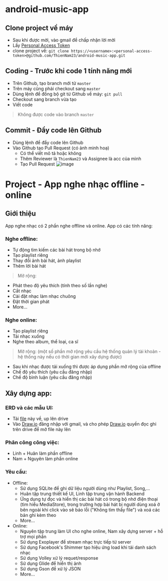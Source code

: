 # android-music-app
## Clone project về máy
- Sau khi được mời, vào gmail để chấp nhận lời mời
- Lấy [Personal Access Token](https://docs.github.com/en/github/authenticating-to-github/keeping-your-account-and-data-secure/creating-a-personal-access-token)
- clone project về: `git clone https://<username>:<personal-access-token>@github.com/ThienNam23/android-music-app.git`

## Coding - Trước khi code 1 tính năng mới
- Trên Github, tạo branch mới từ `master`
- Trên máy cũng phải checkout sang `master`
- Dùng lệnh để đồng bộ git từ Github về máy: `git pull`
- Checkout sang branch vừa tạo
- Viết code
> Không được code vào branch `master`

## Commit - Đẩy code lên Github
- Dùng lệnh để đẩy code lên Github
- Vào Github tạo Pull Request (có ảnh minh hoạ)
	- Có thể viết mô tả hoặc không
	- Thêm Reviewer là `ThienNam23` và Assignee là acc của mình
	- Tạo Pull Request
![image](https://user-images.githubusercontent.com/57934392/133895470-e5ba18f8-0ea5-470e-8b4f-dd82b96eb150.png)

# Project - App nghe nhạc offline - online

## Giới thiệu
App nghe nhạc có 2 phần nghe offline và online. App có các tính năng:

### Nghe offline:
- Tự động tìm kiếm các bài hát trong bộ nhớ
- Tạo playlist riêng
- Thay đổi ảnh bài hát, ảnh playlist
- Thêm lời bài hát
> Mở rộng:
- Phát theo độ yêu thích (tính theo số lần nghe)
- Cắt nhạc 
- Cài đặt nhạc làm nhạc chuông
- Đặt thời gian phát
- More...

### Nghe online:
- Tạo playlist riêng
- Tải nhạc xuống
- Nghe theo album, thể loại, ca sĩ
> Mở rộng: (một số phần mở rộng yêu cầu hệ thống quản lý tài khoản - hệ thống này nếu có thời gian mới xây dựng được)
- Sau khi nhạc được tải xuống thì được áp dụng phần mở rộng của offline
- Chế độ yêu thích (yêu cầu đăng nhập)
- Chế độ bình luận (yêu cầu đăng nhập)

## Xây dựng app:
### ERD và các mẫu UI:
- Tải [file](https://drive.google.com/file/d/1Wj4lWKbS2HyE98klMUWq-Q9F-ntVWGdi/view?usp=sharing) này về, up lên drive
- Vào [Draw.io](https://draw.io) đăng nhập với gmail, và cho phép [Draw.io](https://draw.io) quyền đọc ghi trên drive để mở file này lên

### Phân công công việc:
- Linh + Huân làm phần offline
- Nam + Nguyên làm phần online
### Yêu cầu:
- Offline:
	- Sử dụng SQLite để ghi dữ liệu người dùng như Playlist, Song,...
	- Huân tập trung thiết kế UI, Linh tập trung vận hành Backend
	- Ứng dụng tự đọc và hiển thị các bài hát có trong bộ nhớ điện thoại (tìm hiểu MediaStore), trong trường hợp bài hát bị người dùng xoá ở bên ngoài khi click vào sẽ báo lỗi ("Không tìm thấy file") và xoá các bản ghi kèm theo
	- More...
- Online:
	- Nguyên tập trung làm UI cho nghe online, Nam xây dựng server + hỗ trợ mọi phần
	- Sử dụng Exoplayer để stream nhạc trực tiếp từ server
	- Sử dụng Facebook's Shimmer tạo hiệu ứng load khi tải danh sách nhạc
	- Sử dụng Volley xử lý requet/response
	- Sử dụng Glide để hiển thị ảnh
	- Sử dụng Gson để xử lý JSON
	- More...